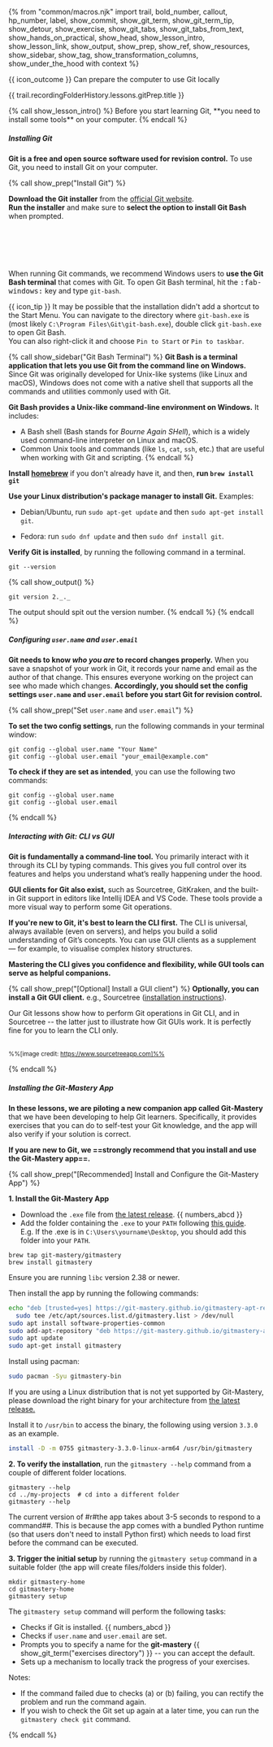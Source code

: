 {% from "common/macros.njk" import trail, bold_number, callout, hp_number, label, show_commit, show_git_term, show_git_term_tip, show_detour, show_exercise, show_git_tabs, show_git_tabs_from_text, show_hands_on_practical, show_head, show_lesson_intro, show_lesson_link, show_output, show_prep, show_ref, show_resources, show_sidebar, show_tag, show_transformation_columns, show_under_the_hood with context %}

<span id="prereqs"></span>

<span id="outcomes">{{ icon_outcome }} Can prepare the computer to use Git locally</span>

<span id="title">{{ trail.recordingFolderHistory.lessons.gitPrep.title }}</span>

<div id="body">
{% call show_lesson_intro() %}
Before you start learning Git, **you need to install some tools** on your computer.
{% endcall %}

##### Installing Git

**Git is a free and open source software used for revision control.** To use Git, you need to install Git on your computer.

{% call show_prep("Install Git") %}
<tabs>
  <tab header=":fab-windows: Windows">

**Download the Git installer** from the [official Git website](https://git-scm.com/downloads/win).<br>
**Run the installer** and make sure to **select the option to install Git Bash** when prompted.

<box type="info" seamless>
<panel type="seamless" header="Screenshots given below provide some guidance on the dialogs you might encounter when installing Git. In other cases, go with the default option." peek>
<pic src="images/selectGitBash.png" /><br>
<pic src="images/chooseTextEditor.png" /><br>
<pic src="images/chooseGitCredentialManager.png" /><br>
<pic src="images/chooseCheckoutStyle.png" /><br>
<pic src="images/choosePullBehaviour.png" />
</panel>
</box>

<box type="warning" seamless>

When running Git commands, we recommend Windows users to **use the Git Bash terminal** that comes with Git. To open Git Bash terminal, hit the <kbd>:fab-windows:</kbd> key and type `git-bash`.

{{ icon_tip }} It may be possible that the installation didn't add a shortcut to the Start Menu.
You can navigate to the directory where `git-bash.exe` is (most likely `C:\Program Files\Git\git-bash.exe`), double click `git-bash.exe` to open Git Bash.<br>
You can also right-click it and choose `Pin to Start` or `Pin to taskbar`.
</box>

{% call show_sidebar("Git Bash Terminal") %}
**Git Bash is a terminal application that lets you use Git from the command line on Windows.** Since Git was originally developed for Unix-like systems (like Linux and macOS), Windows does not come with a native shell that supports all the commands and utilities commonly used with Git.

<pic src="images/gitBashWindow.png" />

**Git Bash provides a Unix-like command-line environment on Windows.** It includes:
- A Bash shell (Bash stands for *Bourne Again SHell*), which is a widely used command-line interpreter on Linux and macOS.
- Common Unix tools and commands (like `ls`, `cat`, `ssh`, etc.) that are useful when working with Git and scripting.
{% endcall %} <!-- show_sidebar -->
  </tab>
  <tab header=":fab-apple: MacOS">

**Install [homebrew](https://brew.sh/)** if you don't already have it, and then, **run `brew install git`**
  </tab>
  <tab header=":fab-linux: Linux">

**Use your Linux distribution's package manager to install Git.** Examples:

* Debian/Ubuntu, run `sudo apt-get update` and then `sudo apt-get install git`.
* Fedora: run `sudo dnf update` and then `sudo dnf install git`.

  </tab>
</tabs>

**Verify Git is installed**, by running the following command in a terminal.
```bash{.no-line-numbers}
git --version
```
{% call show_output() %}
```bash{.no-line-numbers}
git version 2._._
```
The output should spit out the version number.
{% endcall %} <!-- show_output -->
{% endcall %} <!-- show_prep -->

##### Configuring `user.name` and `user.email`

**Git needs to know _who you are_ to record changes properly.** When you save a snapshot of your work in Git, it records your name and email as the author of that change. This ensures everyone working on the project can see who made which changes. **Accordingly, you should set the config settings `user.name` and `user.email` before you start Git for revision control.**

{% call show_prep("Set `user.name` and `user.email`") %}

**To set the two config settings**, run the following commands in your terminal window:
```bash{.no-line-numbers}
git config --global user.name "Your Name"
git config --global user.email "your_email@example.com"
```

**To check if they are set as intended**, you can use the following two commands:
```bash{.no-line-numbers}
git config --global user.name
git config --global user.email
```
{% endcall %} <!-- show_prep -->

##### Interacting with Git: CLI vs GUI
**Git is fundamentally a command-line tool.** You primarily interact with it through its <tooltip content="Command-Line Interface">CLI</tooltip> by typing commands. This gives you full control over its features and helps you understand what’s really happening under the hood.

**<tooltip content="Graphical User Interface">GUI</tooltip> clients for Git also exist,** such as Sourcetree, GitKraken, and the built-in Git support in editors like Intellij IDEA and VS Code. These tools provide a more visual way to perform some Git operations.

**If you're new to Git, it's best to learn the CLI first.** The CLI is universal, always available (even on servers), and helps you build a solid understanding of Git’s concepts. You can use GUI clients as a supplement — for example, to visualise complex history structures.

**Mastering the CLI gives you confidence and flexibility, while GUI tools can serve as helpful companions.**

{% call show_prep("[Optional] Install a GUI client") %}
**Optionally, you can install a Git GUI client.**
e.g., Sourcetree ([installation instructions](https://se-education.org/guides/tutorials/sourcetree.html)).

Our Git lessons show how to perform Git operations in Git CLI, and in Sourcetree -- the latter just to illustrate how Git GUIs work. It is perfectly fine for you to learn the CLI only.

<pic src="images/sourcetreeUi.png" /><br>
<sub>%%[image credit: https://www.sourcetreeapp.com]%%</sub>

{% endcall %} <!-- show_prep -->

<div class="non-printable" tags="git-mastery">

##### Installing the Git-Mastery App

**In these lessons, we are piloting a new companion app called Git-Mastery** that we have been developing to help Git learners. Specifically, it provides exercises that you can do to self-test your Git knowledge, and the app will also verify if your solution is correct.

**If you are new to Git, we ==strongly recommend that you install and use the Git-Mastery app==.**

{% call show_prep("[Recommended] Install and Configure the Git-Mastery App")  %}

**1. Install the Git-Mastery App**

<tabs>
  <tab header=":fab-windows: Windows">

* Download the `.exe` file from [the latest release](https://github.com/git-mastery/app/releases/latest). {{ numbers_abcd }}
* Add the folder containing the `.exe` to your `PATH` following [this guide](https://www.eukhost.com/kb/how-to-add-to-the-path-on-windows-10-and-windows-11/).<br>
  E.g. If the .exe is in `C:\Users\yourname\Desktop`, you should add this folder into your `PATH`.
  </tab>
  <tab header=":fab-apple: MacOS">

```bash{.no-line-numbers}
brew tap git-mastery/gitmastery
brew install gitmastery
```
  </tab>
  <tab header=":fab-linux: Linux">

<tabs>
  <tab header="Debian/Ubuntu">

Ensure you are running `libc` version 2.38 or newer.

Then install the app by running the following commands:

```bash
echo "deb [trusted=yes] https://git-mastery.github.io/gitmastery-apt-repo any main" | \
  sudo tee /etc/apt/sources.list.d/gitmastery.list > /dev/null
sudo apt install software-properties-common
sudo add-apt-repository "deb https://git-mastery.github.io/gitmastery-apt-repo any main"
sudo apt update
sudo apt-get install gitmastery
```

  </tab>
  <tab header="Arch">

Install using pacman:

```bash
sudo pacman -Syu gitmastery-bin
```
  </tab>
  <tab header="Others">

If you are using a Linux distribution that is not yet supported by Git-Mastery, please download the right binary for your architecture from [the latest release.](https://github.com/git-mastery/app/releases/latest)

Install it to `/usr/bin` to access the binary, the following using version `3.3.0` as an example.

```bash
install -D -m 0755 gitmastery-3.3.0-linux-arm64 /usr/bin/gitmastery
```
  </tab>
</tabs> <!-- linux versions -->

  </tab> <!-- linux -->
</tabs> <!-- os -->

**2. To verify the installation**, run the `gitmastery --help` command from a couple of different folder locations.

```bash{.no-line-numbers}
gitmastery --help
cd ../my-projects  # cd into a different folder
gitmastery --help
```

<box type="info" seamless>

The current version of #r#the app takes about 3-5 seconds to respond to a command##. This is because the app comes with a bundled Python runtime (so that users don't need to install Python first) which needs to load first before the command can be executed.
</box>

**3. Trigger the initial setup** by running the `gitmastery setup` command in a suitable folder (the app will create files/folders inside this folder).

```bash{.no-line-numbers}
mkdir gitmastery-home
cd gitmastery-home
gitmastery setup
```

The `gitmastery setup` command will perform the following tasks:
* Checks if Git is installed. {{ numbers_abcd }}
* Checks if `user.name` and `user.email` are set.
* Prompts you to specify a name for the **git-mastery** {{ show_git_term("exercises directory") }} -- you can accept the default.
* Sets up a mechanism to locally track the progress of your exercises.

Notes:
* If the command failed due to checks (a) or (b) failing, you can rectify the problem and run the command again.
* If you wish to check the Git set up again at a later time, you can run the `gitmastery check git` command.

{% endcall %} <!-- show_prep -->
</div>

</div>
<div id="extras">
</div>
